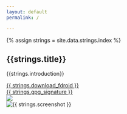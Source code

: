```yaml
---
layout: default
permalink: /

---
```


{% assign strings = site.data.strings.index %}

<h2>{{strings.title}}</h2>

{{strings.introduction}}

<div class="download-and-screenshot">
    <div class="download">
        <div class="button">
            <a id="fdroid-download" data-donate-link="{{ site.baseurl }}/donate" class="material-button" href="{{ site.fdroid_apk_download_url }}">{{ strings.download_fdroid }}</a>
        </div>
        <div class="gpg">
            <a href="{{ site.fdroid_apk_download_url }}.asc">{{ strings.gpg_signature }}</a>
        </div>
        <div class="qr">
            <img src="{% asset download-fdroid-qr.png %}" />
        </div>
    </div>
    <div class="screenshot">
        <img
            src="{% asset phone-frame.png %}" alt="{{ strings.screenshot }}"
            style="background: url('{{ site.baseurl }}/{% fdroid_screenshot %}') center center no-repeat; background-size: 78% auto" />
    </div>
</div>

<script src="{% asset donate.js %}" async></script>
